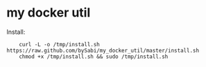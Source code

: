 my docker util
==========

Install:

```
	curl -L -o /tmp/install.sh https://raw.github.com/bySabi/my_docker_util/master/install.sh
	chmod +x /tmp/install.sh && sudo /tmp/install.sh
```
